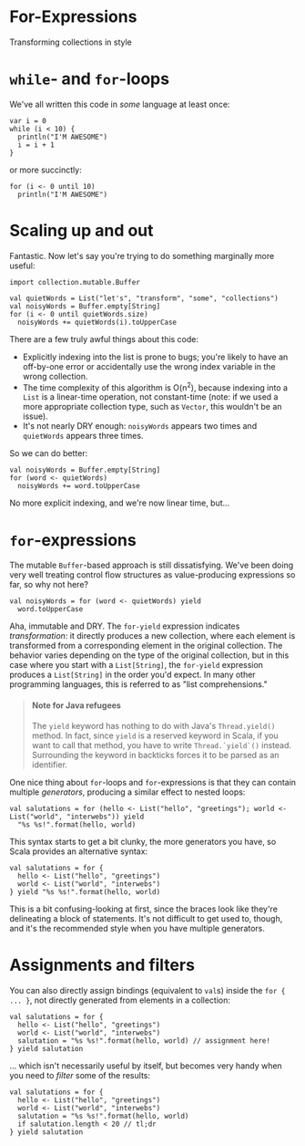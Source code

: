# For-Expressions

Transforming collections in style

# `while`- and `for`-loops

We've all written this code in _some_ language at least once:

    var i = 0
    while (i < 10) {
      println("I'M AWESOME")
      i = i + 1
    }

or more succinctly:

    for (i <- 0 until 10)
      println("I'M AWESOME")

# Scaling up and out

Fantastic. Now let's say you're trying to do something marginally more useful:

    import collection.mutable.Buffer

    val quietWords = List("let's", "transform", "some", "collections")
    val noisyWords = Buffer.empty[String]
    for (i <- 0 until quietWords.size)
      noisyWords += quietWords(i).toUpperCase

There are a few truly awful things about this code:

* Explicitly indexing into the list is prone to bugs; you're likely to have an off-by-one error or accidentally use the wrong index variable in the wrong collection.
* The time complexity of this algorithm is O(n<sup>2</sup>), because indexing into a `List` is a linear-time operation, not constant-time (note: if we used a more appropriate collection type, such as `Vector`, this wouldn't be an issue).
* It's not nearly DRY enough: `noisyWords` appears two times and `quietWords` appears three times.

So we can do better:

    val noisyWords = Buffer.empty[String]
    for (word <- quietWords)
      noisyWords += word.toUpperCase

No more explicit indexing, and we're now linear time, but...

# `for`-expressions

The mutable `Buffer`-based approach is still dissatisfying. We've been doing very well treating control flow structures as value-producing expressions so far, so why not here?

    val noisyWords = for (word <- quietWords) yield
      word.toUpperCase

Aha, immutable and DRY. The `for-yield` expression indicates _transformation_: it directly produces a new collection, where each element is transformed from a corresponding element in the original collection. The behavior varies depending on the type of the original collection, but in this case where you start with a `List[String]`, the `for-yield` expression produces a `List[String]` in the order you'd expect. In many other programming languages, this is referred to as "list comprehensions."

> #### Note for Java refugees
> The `yield` keyword has nothing to do with Java's `Thread.yield()` method. In fact, since `yield` is a reserved keyword in Scala, if you want to call that method, you have to write ``Thread.`yield`()`` instead. Surrounding the keyword in backticks forces it to be parsed as an identifier.

One nice thing about `for`-loops and `for`-expressions is that they can contain multiple _generators_, producing a similar effect to nested loops:

    val salutations = for (hello <- List("hello", "greetings"); world <- List("world", "interwebs")) yield
      "%s %s!".format(hello, world)

This syntax starts to get a bit clunky, the more generators you have, so Scala provides an alternative syntax:

    val salutations = for {
      hello <- List("hello", "greetings")
      world <- List("world", "interwebs")
    } yield "%s %s!".format(hello, world)

This is a bit confusing-looking at first, since the braces look like they're delineating a block of statements. It's not difficult to get used to, though, and it's the recommended style when you have multiple generators.

# Assignments and filters

You can also directly assign bindings (equivalent to `val`s) inside the `for { ... }`, not directly generated from elements in a collection:

    val salutations = for {
      hello <- List("hello", "greetings")
      world <- List("world", "interwebs")
      salutation = "%s %s!".format(hello, world) // assignment here!
    } yield salutation

... which isn't necessarily useful by itself, but becomes very handy when you need to _filter_ some of the results:

    val salutations = for {
      hello <- List("hello", "greetings")
      world <- List("world", "interwebs")
      salutation = "%s %s!".format(hello, world)
      if salutation.length < 20 // tl;dr
    } yield salutation
